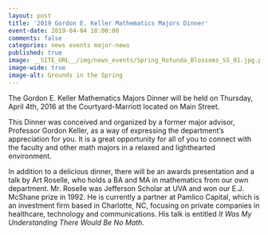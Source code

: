 ```yaml
---
layout: post
title: '2019 Gordon E. Keller Mathematics Majors Dinner'
event-date: 2019-04-04 18:00:00
comments: false
categories: news events major-news
published: true
image: __SITE_URL__/img/news_events/Spring_Rotunda_Blossoms_SS_01.jpg.png
image-wide: true
image-alt: Grounds in the Spring
---
```


The Gordon E. Keller Mathematics Majors Dinner will be held on Thursday, April 4th, 2016 at the Courtyard-Marriott located on Main Street.

<!--more-->

This Dinner was conceived and organized by a former major advisor, Professor Gordon Keller, as a way of expressing the department’s appreciation for you. It is a great opportunity for all of you to connect with the faculty and other math majors in a relaxed and lighthearted environment.

In addition to a delicious dinner, there will be an awards presentation and a talk by Art Roselle, who holds a BA and MA in mathematics from our own department.  Mr. Roselle was Jefferson Scholar at UVA and won our E.J. McShane prize in 1992.  He is currently a partner at Pamlico Capital, which is an investment firm based in Charlotte, NC, focusing on private companies in healthcare, technology and communications.  His talk is entitled *It Was My Understanding There Would Be No Math*.